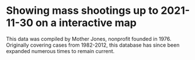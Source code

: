 # Showing mass shootings up to 2021-11-30 on a interactive map

This data was compiled by Mother Jones, nonprofit founded in 1976. Originally covering cases from 1982-2012, this database has since been expanded numerous times to remain current.
